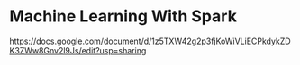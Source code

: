 # Machine Learning With Spark
https://docs.google.com/document/d/1z5TXW42g2p3fjKoWiVLiECPkdykZDK3ZWw8Gnv2l9Js/edit?usp=sharing




